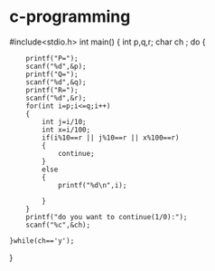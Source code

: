 # c-programming
#include<stdio.h>
int main()
{
	int p,q,r;
	char ch ;
	do
	{
	
		printf("P=");
		scanf("%d",&p);
		printf("Q=");
		scanf("%d",&q);
		printf("R=");
		scanf("%d",&r);
		for(int i=p;i<=q;i++)
		{
			int j=i/10;
			int x=i/100;
			if(i%10==r || j%10==r || x%100==r)
			{
				continue;
			}
			else
			{
				printf("%d\n",i);
						
			}
		}
		printf("do you want to continue(1/0):");
		scanf("%c",&ch);
	
	}while(ch=='y');
}
